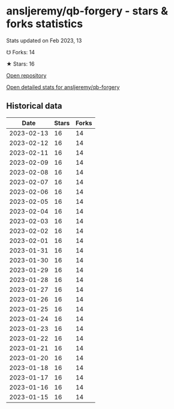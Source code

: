# ansljeremy/qb-forgery - stars & forks statistics

Stats updated on Feb 2023, 13

☋ Forks: 14

★ Stars: 16

[Open repository](https://github.com/ansljeremy/qb-forgery)

[Open detailed stats for ansljeremy/qb-forgery](https://reviewgithub.com/rep/ansljeremy/qb-forgery)

## Historical data
| Date | Stars | Forks |
|------|-------|-------|
| 2023-02-13 | 16 | 14 | 
| 2023-02-12 | 16 | 14 | 
| 2023-02-11 | 16 | 14 | 
| 2023-02-09 | 16 | 14 | 
| 2023-02-08 | 16 | 14 | 
| 2023-02-07 | 16 | 14 | 
| 2023-02-06 | 16 | 14 | 
| 2023-02-05 | 16 | 14 | 
| 2023-02-04 | 16 | 14 | 
| 2023-02-03 | 16 | 14 | 
| 2023-02-02 | 16 | 14 | 
| 2023-02-01 | 16 | 14 | 
| 2023-01-31 | 16 | 14 | 
| 2023-01-30 | 16 | 14 | 
| 2023-01-29 | 16 | 14 | 
| 2023-01-28 | 16 | 14 | 
| 2023-01-27 | 16 | 14 | 
| 2023-01-26 | 16 | 14 | 
| 2023-01-25 | 16 | 14 | 
| 2023-01-24 | 16 | 14 | 
| 2023-01-23 | 16 | 14 | 
| 2023-01-22 | 16 | 14 | 
| 2023-01-21 | 16 | 14 | 
| 2023-01-20 | 16 | 14 | 
| 2023-01-18 | 16 | 14 | 
| 2023-01-17 | 16 | 14 | 
| 2023-01-16 | 16 | 14 | 
| 2023-01-15 | 16 | 14 | 

